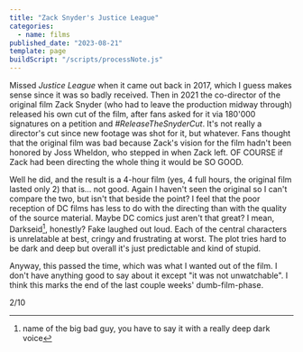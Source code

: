 ```yaml
---
title: "Zack Snyder's Justice League"
categories:
  - name: films
published_date: "2023-08-21"
template: page
buildScript: "/scripts/processNote.js"
---
```


Missed _Justice League_ when it came out back in 2017, which I guess makes sense since it was so badly received. Then in 2021 the co-director of the original film Zack Snyder (who had to leave the production midway through) released his own cut of the film, after fans asked for it via 180'000 signatures on a petition and _#ReleaseTheSnyderCut_. It's not really a director's cut since new footage was shot for it, but whatever. Fans thought that the original film was bad because Zack's vision for the film hadn't been honored by Joss Wheldon, who stepped in when Zack left. OF COURSE if Zack had been directing the whole thing it would be SO GOOD.

Well he did, and the result is a 4-hour film (yes, 4 full hours, the original film lasted only 2) that is... not good. Again I haven't seen the original so I can't compare the two, but isn't that beside the point? I feel that the poor reception of DC films has less to do with the directing than with the quality of the source material. Maybe DC comics just aren't that great? I mean, Darkseid[^1], honestly? Fake laughed out loud. Each of the central characters is unrelatable at best, cringy and frustrating at worst. The plot tries hard to be dark and deep but overall it's just predictable and kind of stupid.

Anyway, this passed the time, which was what I wanted out of the film. I don't have anything good to say about it except "it was not unwatchable". I think this marks the end of the last couple weeks' dumb-film-phase.

2/10

[^1]: name of the big bad guy, you have to say it with a really deep dark voice
